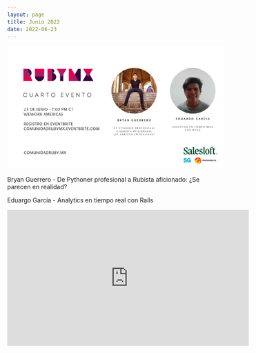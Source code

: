 ```yaml
---
layout: page
title: Junio 2022
date: 2022-06-23
---
```


![](/images/eventos/junio_2022.png)

Bryan Guerrero - De Pythoner profesional a Rubista aficionado: ¿Se parecen en realidad?

Eduargo García - Analytics en tiempo real con Rails

<iframe width="560" height="315" src="https://www.youtube.com/embed/Ve_7Wc_RCpA" title="YouTube video player" frameborder="0" allow="accelerometer; autoplay; clipboard-write; encrypted-media; gyroscope; picture-in-picture; web-share" allowfullscreen></iframe>
